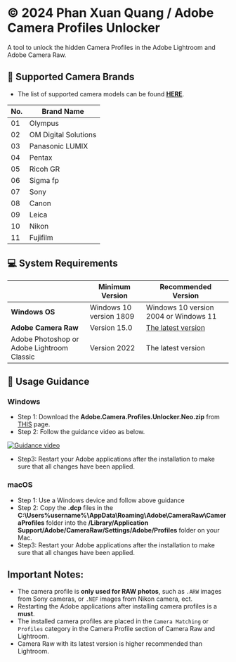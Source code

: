 # © 2024 Phan Xuan Quang / Adobe Camera Profiles Unlocker
A tool to unlock the hidden Camera Profiles in the Adobe Lightroom and Adobe Camera Raw.

## :pushpin: Supported Camera Brands
- The list of supported camera models can be found [**HERE**](https://github.com/phanxuanquang/Adobe-Camera-Profiles-Unlocker/blob/master/Supported%20Camera%20Models.md).

| No.  | Brand Name              |
|------|-------------------------|
| 01   | Olympus                 |
| 02   | OM Digital Solutions    |
| 03   | Panasonic LUMIX         |
| 04   | Pentax                  |
| 05   | Ricoh GR                |
| 06   | Sigma fp                |
| 07   | Sony                    |
| 08   | Canon                   |
| 09   | Leica                   |
| 10   | Nikon                   |
| 11   | Fujifilm                |

## :computer: System Requirements
|                     | Minimum Version                      | Recommended Version                                     |
|---------------------|------------------------------|-------------------------------------------------|
| **Windows OS** | Windows 10 version 1809      | Windows 10 version 2004 or Windows 11                         |
| **Adobe Camera Raw** | Version 15.0                 | [The latest version](https://www.adobe.com/go/acr_installer_win) |
| Adobe Photoshop or Adobe Lightroom Classic | Version 2022 | The latest version|

## :blue_book: Usage Guidance
### Windows
- Step 1: Download the **Adobe.Camera.Profiles.Unlocker.Neo.zip** from [THIS](https://github.com/phanxuanquang/Adobe-Camera-Profiles-Unlocker/releases/latest) page.
- Step 2: Follow the guidance video as below.

[![Guidance video](https://i.imgur.com/cbNApyi.png)](https://vt.tiktok.com/ZSY2vmhyH)

- Step3: Restart your Adobe applications after the installation to make sure that all changes have been applied.

### macOS 
- Step 1: Use a Windows device and follow above guidance
- Step 2: Copy the **.dcp** files in the **C:\Users\%username%\AppData\Roaming\Adobe\CameraRaw\CameraProfiles** folder into the **/Library/Application Support/Adobe/CameraRaw/Settings/Adobe/Profiles** folder on your Mac.
- Step3: Restart your Adobe applications after the installation to make sure that all changes have been applied.

## Important Notes:
- The camera profile is **only used for RAW photos**, such as `.ARW` images from Sony cameras, or `.NEF` images from Nikon camera, ect.
- Restarting the Adobe applications after installing camera profiles is a **must**.
- The installed camera profiles are placed in the `Camera Matching` or `Profiles` category in the Camera Profile section of Camera Raw and Lightroom.
- Camera Raw with its latest version is higher recommended than Lightroom.